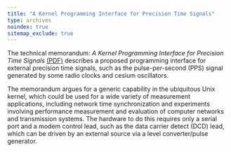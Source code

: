```yaml
---
title: "A Kernel Programming Interface for Precision Time Signals"
type: archives
noindex: true 
sitemap_exclude: true
---
```


The technical memorandum: <cite>A Kernel Programming Interface for Precision Time Signals</cite> [(PDF)](/reflib/memos/memo96c.pdf) describes a proposed programming interface for external precision time signals, such as the pulse-per-second (PPS) signal generated by some radio clocks and cesium oscillators.

The memorandum argues for a generic capability in the ubiquitous Unix kernel, which could be used for a wide variety of measurement applications, including network time synchronization and experiments involving performance measurement and evaluation of computer networks and transmission systems. The hardware to do this requires only a serial port and a modem control lead, such as the data carrier detect (DCD) lead, which can be driven by an external source via a level converter/pulse generator.